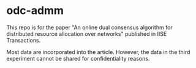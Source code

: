 # odc-admm

This repo is for the paper "An online dual consensus algorithm for distributed resource allocation over networks" published in IISE Transactions.

Most data are incorporated into the article. However, the data in the third experiment
cannot be shared for confidentiality reasons.
